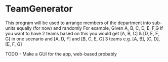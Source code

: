 # TeamGenerator
This program will be used to arrange members of the department
    into sub-units equally (for now) and randomly
    For example,
    Given A, B, C, D, E, F,G
    If you want to have 2 teams based on this you would get [A, B, C] & [D, E, F, G]
    in one scenario and [A, D, F] and [B, C, E, G]
    3 teams e.g. [A, B], [C, D], [E, F, G]

TODO - Make a GUI for the app, web-based probably